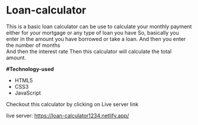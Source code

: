 # Loan-calculator
This is a basic loan calculator can be use to calculate your monthly payment either for your mortgage or any type of loan you have
So, basically you enter in the amount you have borrowed or take a loan.
And then you enter the number of months\
And then the interest rate
Then this calculator will calculate the total amount.

**#Technology-used**

- HTML5
- CSS3
- JavaScript

Checkout this calculator by clicking on Live server link

live server: https://loan-calculator1234.netlify.app/

